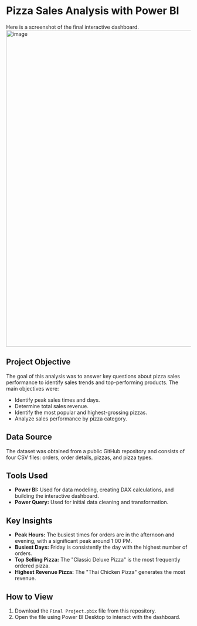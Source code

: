 # Pizza Sales Analysis with Power BI
Here is a screenshot of the final interactive dashboard.
<img width="1600" height="865" alt="image" src="https://github.com/user-attachments/assets/5262a9e4-4b3d-4c5b-a556-56e5c00ec0f1" />
## Project Objective
The goal of this analysis was to answer key questions about pizza sales performance to identify sales trends and top-performing products. The main objectives were:
- Identify peak sales times and days.
- Determine total sales revenue.
- Identify the most popular and highest-grossing pizzas.
- Analyze sales performance by pizza category.

## Data Source
The dataset was obtained from a public GitHub repository and consists of four CSV files: orders, order details, pizzas, and pizza types.

## Tools Used
- **Power BI:** Used for data modeling, creating DAX calculations, and building the interactive dashboard.
- **Power Query:** Used for initial data cleaning and transformation.

## Key Insights
- **Peak Hours:** The busiest times for orders are in the afternoon and evening, with a significant peak around 1:00 PM.
- **Busiest Days:** Friday is consistently the day with the highest number of orders.
- **Top Selling Pizza:** The "Classic Deluxe Pizza" is the most frequently ordered pizza.
- **Highest Revenue Pizza:** The "Thai Chicken Pizza" generates the most revenue.

## How to View
1.  Download the `Final Project.pbix` file from this repository.
2.  Open the file using Power BI Desktop to interact with the dashboard.
